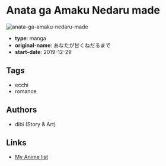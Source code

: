 # Anata ga Amaku Nedaru made

![anata-ga-amaku-nedaru-made](https://cdn.myanimelist.net/images/manga/1/234731.jpg)

-   **type**: manga
-   **original-name**: あなたが甘くねだるまで
-   **start-date**: 2019-12-29

## Tags

-   ecchi
-   romance

## Authors

-   dibi (Story & Art)

## Links

-   [My Anime list](https://myanimelist.net/manga/129775/Anata_ga_Amaku_Nedaru_made)
